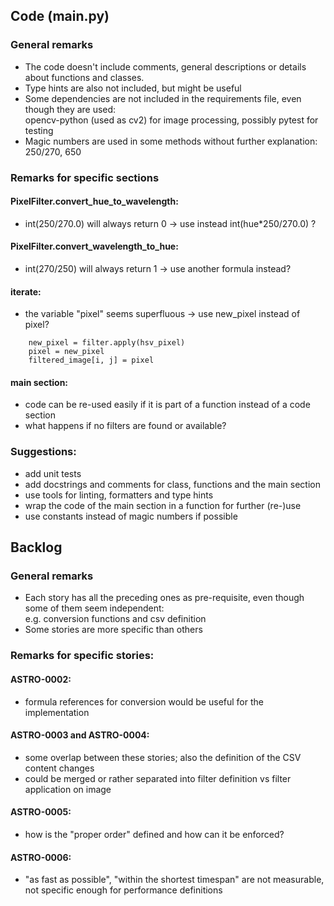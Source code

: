 ## Code (main.py)

### General remarks
* The code doesn't include comments, general descriptions or details about functions and classes.
* Type hints are also not included, but might be useful
* Some dependencies are not included in the requirements file, even though they are used:  
opencv-python (used as cv2) for image processing, possibly pytest for testing
* Magic numbers are used in some methods without further explanation:  
250/270, 650 

### Remarks for specific sections
#### PixelFilter.convert_hue_to_wavelength: 
* int(250/270.0) will always return 0 -> use instead int(hue*250/270.0) ?
#### PixelFilter.convert_wavelength_to_hue:
* int(270/250) will always return 1 -> use another formula instead?
#### iterate:
* the variable "pixel" seems superfluous -> use new_pixel instead of pixel?  
```
    new_pixel = filter.apply(hsv_pixel)
    pixel = new_pixel
    filtered_image[i, j] = pixel
```

#### main section:
* code can be re-used easily if it is part of a function instead of a code section
* what happens if no filters are found or available?

###  Suggestions:
* add unit tests
* add docstrings and comments for class, functions and the main section
* use tools for linting, formatters and type hints
* wrap the code of the main section in a function for further (re-)use
* use constants instead of magic numbers if possible


## Backlog 

### General remarks
* Each story has all the preceding ones as pre-requisite, even though some of them seem independent:  
e.g. conversion functions and csv definition
* Some stories are more specific than others

### Remarks for specific stories:
#### ASTRO-0002:
* formula references for conversion would be useful for the implementation
#### ASTRO-0003 and ASTRO-0004:
* some overlap between these stories; also the definition of the CSV content changes
* could be merged or rather separated into filter definition vs filter application on image
#### ASTRO-0005:
* how is the "proper order" defined and how can it be enforced?
#### ASTRO-0006:
* "as fast as possible", "within the shortest timespan" are not measurable, not specific enough for performance definitions

